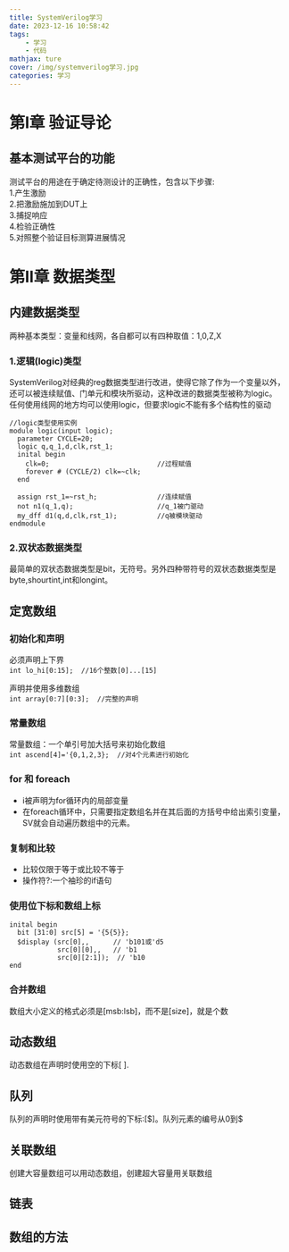 ```yaml
---
title: SystemVerilog学习
date: 2023-12-16 10:58:42
tags: 
    - 学习
    - 代码
mathjax: ture
cover: /img/systemverilog学习.jpg
categories: 学习
---
```


# 第I章 验证导论
## 基本测试平台的功能
测试平台的用途在于确定待测设计的正确性，包含以下步骤:  
1.产生激励  
2.把激励施加到DUT上  
3.捕捉响应  
4.检验正确性  
5.对照整个验证目标测算进展情况

# 第II章 数据类型
## 内建数据类型
两种基本类型：变量和线网，各自都可以有四种取值：1,0,Z,X
### 1.逻辑(logic)类型
SystemVerilog对经典的reg数据类型进行改进，使得它除了作为一个变量以外，还可以被连续赋值、门单元和模块所驱动，这种改进的数据类型被称为logic。  
任何使用线网的地方均可以使用logic，但要求logic不能有多个结构性的驱动
```
//logic类型使用实例
module logic(input logic);
  parameter CYCLE=20;
  logic q,q_1,d,clk,rst_1;
  inital begin
    clk=0;                           //过程赋值
    forever # (CYCLE/2) clk=~clk;
  end

  assign rst_1=~rst_h;               //连续赋值
  not n1(q_1,q);                     //q_1被门驱动
  my_dff d1(q,d,clk,rst_1);          //q被模块驱动
endmodule
```
### 2.双状态数据类型
最简单的双状态数据类型是bit，无符号。另外四种带符号的双状态数据类型是byte,shourtint,int和longint。

## 定宽数组
### 初始化和声明
必须声明上下界  
`int lo_hi[0:15];  //16个整数[0]...[15]`

声明并使用多维数组  
`int array[0:7][0:3];  //完整的声明`

### 常量数组
常量数组：一个单引号加大括号来初始化数组  
`int ascend[4]='{0,1,2,3};  //对4个元素进行初始化`

### for 和 foreach
- i被声明为for循环内的局部变量
- 在foreach循环中，只需要指定数组名并在其后面的方括号中给出索引变量，SV就会自动遍历数组中的元素。

### 复制和比较
- 比较仅限于等于或比较不等于
- 操作符?:一个袖珍的if语句

### 使用位下标和数组上标
```
inital begin
  bit [31:0] src[5] = '{5{5}};
  $display (src[0],,      // 'b101或'd5
            src[0][0],,   // 'b1
            src[0][2:1]);  // 'b10
end
```

### 合并数组
数组大小定义的格式必须是[msb:lsb]，而不是[size]，就是个数

## 动态数组
动态数组在声明时使用空的下标[ ].

## 队列
队列的声明时使用带有美元符号的下标:[$]。队列元素的编号从0到\$

## 关联数组
创建大容量数组可以用动态数组，创建超大容量用关联数组

## 链表

## 数组的方法